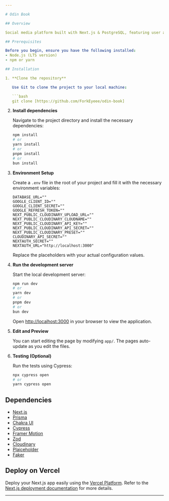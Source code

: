 ```yaml
---

# Odin Book

## Overview

Social media platform built with Next.js & PostgreSQL, featuring user authentication, friend connections and post interactions.

## Prerequisites

Before you begin, ensure you have the following installed:
- Node.js (LTS version)
- npm or yarn 

## Installation

1. **Clone the repository**

   Use Git to clone the project to your local machine:

   ```bash
   git clone [https://github.com/ForkEyeee/odin-book]
   ```

2. **Install dependencies**

   Navigate to the project directory and install the necessary dependencies:

   ```bash
   npm install
   # or
   yarn install
   # or
   pnpm install
   # or
   bun install
   ```

3. **Environment Setup**

   Create a `.env` file in the root of your project and fill it with the necessary environment variables:

   ```plaintext
   DATABASE_URL=""
   GOOGLE_CLIENT_ID=""
   GOOGLE_CLIENT_SECRET=""
   GOOGLE_REFRESH_TOKEN=""
   NEXT_PUBLIC_CLOUDINARY_UPLOAD_URL=""
   NEXT_PUBLIC_CLOUDINARY_CLOUDNAME=""
   NEXT_PUBLIC_CLOUDINARY_API_KEY=""
   NEXT_PUBLIC_CLOUDINARY_API_SECRET=""
   NEXT_PUBLIC_CLOUDINARY_PRESET=""
   CLOUDINARY_API_SECRET=""
   NEXTAUTH_SECRET=""
   NEXTAUTH_URL="http://localhost:3000"
   ```

   Replace the placeholders with your actual configuration values.

4. **Run the development server**

   Start the local development server:

   ```bash
   npm run dev
   # or
   yarn dev
   # or
   pnpm dev
   # or
   bun dev
   ```

   Open [http://localhost:3000](http://localhost:3000) in your browser to view the application.

5. **Edit and Preview**

   You can start editing the page by modifying `app/`. The pages auto-update as you edit the files.

6. **Testing (Optional)**

   Run the tests using Cypress:

   ```bash
   npx cypress open
   # or
   yarn cypress open
   ```

## Dependencies

- [Next.js](https://nextjs.org/)
- [Prisma](https://www.prisma.io/)
- [Chakra UI](https://chakra-ui.com/)
- [Cypress](https://docs.cypress.io/)
- [Framer Motion](https://www.framer.com/)
- [Zod](https://github.com/colinhacks/)
- [Cloudinary](https://cloudinary.com/)
- [Plaiceholder](https://plaiceholder.co/)
- [Faker](https://fakerjs.dev/guide/)

## Deploy on Vercel

Deploy your Next.js app easily using the [Vercel Platform](https://vercel.com/new). Refer to the [Next.js deployment documentation](https://nextjs.org/docs/deployment) for more details.

---
```

